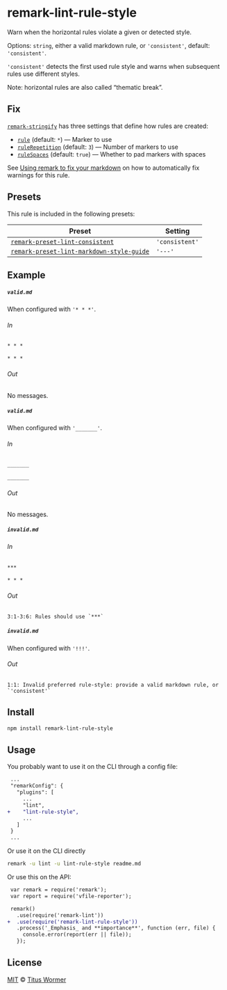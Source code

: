 <!--This file is generated-->

# remark-lint-rule-style

Warn when the horizontal rules violate a given or detected style.

Options: `string`, either a valid markdown rule, or `'consistent'`,
default: `'consistent'`.

`'consistent'` detects the first used rule style and warns when subsequent
rules use different styles.

Note: horizontal rules are also called “thematic break”.

## Fix

[`remark-stringify`](https://github.com/remarkjs/remark/tree/master/packages/remark-stringify)
has three settings that define how rules are created:

*   [`rule`](https://github.com/remarkjs/remark/tree/master/packages/remark-stringify#optionsrule)
    (default: `*`) — Marker to use
*   [`ruleRepetition`](https://github.com/remarkjs/remark/tree/master/packages/remark-stringify#optionsrulerepetition)
    (default: `3`) — Number of markers to use
*   [`ruleSpaces`](https://github.com/remarkjs/remark/tree/master/packages/remark-stringify#optionsrulespaces)
    (default: `true`) — Whether to pad markers with spaces

See [Using remark to fix your markdown](https://github.com/remarkjs/remark-lint#using-remark-to-fix-your-markdown)
on how to automatically fix warnings for this rule.

## Presets

This rule is included in the following presets:

| Preset | Setting |
| ------ | ------- |
| [`remark-preset-lint-consistent`](https://github.com/remarkjs/remark-lint/tree/master/packages/remark-preset-lint-consistent) | `'consistent'` |
| [`remark-preset-lint-markdown-style-guide`](https://github.com/remarkjs/remark-lint/tree/master/packages/remark-preset-lint-markdown-style-guide) | `'---'` |

## Example

##### `valid.md`

When configured with `'* * *'`.

###### In

```markdown
* * *

* * *
```

###### Out

No messages.

##### `valid.md`

When configured with `'_______'`.

###### In

```markdown
_______

_______
```

###### Out

No messages.

##### `invalid.md`

###### In

```markdown
***

* * *
```

###### Out

```text
3:1-3:6: Rules should use `***`
```

##### `invalid.md`

When configured with `'!!!'`.

###### Out

```text
1:1: Invalid preferred rule-style: provide a valid markdown rule, or `'consistent'`
```

## Install

```sh
npm install remark-lint-rule-style
```

## Usage

You probably want to use it on the CLI through a config file:

```diff
 ...
 "remarkConfig": {
   "plugins": [
     ...
     "lint",
+    "lint-rule-style",
     ...
   ]
 }
 ...
```

Or use it on the CLI directly

```sh
remark -u lint -u lint-rule-style readme.md
```

Or use this on the API:

```diff
 var remark = require('remark');
 var report = require('vfile-reporter');

 remark()
   .use(require('remark-lint'))
+  .use(require('remark-lint-rule-style'))
   .process('_Emphasis_ and **importance**', function (err, file) {
     console.error(report(err || file));
   });
```

## License

[MIT](https://github.com/remarkjs/remark-lint/blob/master/LICENSE) © [Titus Wormer](http://wooorm.com)

